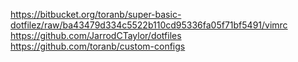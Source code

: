 https://bitbucket.org/toranb/super-basic-dotfilez/raw/ba43479d334c5522b110cd95336fa05f71bf5491/vimrc
https://github.com/JarrodCTaylor/dotfiles
https://github.com/toranb/custom-configs

